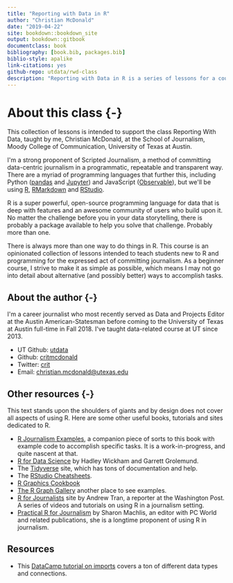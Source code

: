 ```yaml
--- 
title: "Reporting with Data in R"
author: "Christian McDonald"
date: "2019-04-22"
site: bookdown::bookdown_site
output: bookdown::gitbook
documentclass: book
bibliography: [book.bib, packages.bib]
biblio-style: apalike
link-citations: yes
github-repo: utdata/rwd-class
description: "Reporting with Data in R is a series of lessons for a course in the School of Journalism, Moody College of Communication at the University of Texas at Austin. It is taught by Christian McDonald."
---
```


# About this class {-}

This collection of lessons is intended to support the class Reporting With Data, taught by me, Christian McDonald, at the School of Journalism, Moody College of Communication, University of Texas at Austin.

I'm a strong proponent of Scripted Journalism, a method of committing data-centric journalism in a programmatic, repeatable and transparent way. There are a myriad of programming languages that further this, including Python ([pandas](https://pandas.pydata.org/) and [Jupyter](https://jupyter.org/)) and JavaScript ([Observable](https://beta.observablehq.com/)), but we'll be using [R](https://www.r-project.org/), [RMarkdown](https://rmarkdown.rstudio.com/) and [RStudio](https://www.rstudio.com/).

R is a super powerful, open-source programming language for data that is deep with features and an awesome community of users who build upon it. No matter the challenge before you in your data storytelling, there is probably a package available to help you solve that challenge. Probably more than one.

There is always more than one way to do things in R. This course is an opinionated collection of lessons intended to teach students new to R and programming for the expressed act of committing journalism. As a beginner course, I strive to make it as simple as possible, which means I may not go into detail about alternative (and possibly better) ways to accomplish tasks.

## About the author {-}

I'm a career journalist who most recently served as Data and Projects Editor at the Austin American-Statesman before coming to the University of Texas at Austin full-time in Fall 2018. I've taught data-related course at UT since 2013.

- UT Github: [utdata](https://github.com/utdata)
- Github: [critmcdonald](https://github.com/critmcdonald?tab=repositories)
- Twitter: [crit](https://twitter.com/crit)
- Email: <christian.mcdonald@utexas.edu>

## Other resources {-}

This text stands upon the shoulders of giants and by design does not cover all aspects of using R. Here are some other useful books, tutorials and sites dedicated to R.

- [R Journalism Examples](https://utdata.github.io/r-journalism-examples/), a companion piece of sorts to this book with example code to accomplish specific tasks. It is a work-in-progress, and quite nascent at that.
- [R for Data Science](https://r4ds.had.co.nz/index.html) by Hadley Wickham and Garrett Grolemund.
- The [Tidyverse](https://www.tidyverse.org/) site, which has tons of documentation and help.
- The [RStudio Cheatsheets](https://www.rstudio.com/resources/cheatsheets/).
- [R Graphics Cookbook](http://www.cookbook-r.com/Graphs/)
- [The R Graph Gallery](https://www.r-graph-gallery.com/) another place to see examples.
- [R for Journalists](http://learn.r-journalism.com/en/) site by Andrew Tran, a reporter at the Washington Post. A series of videos and tutorials on using R in a journalism setting.
- [Practical R for Journalism](https://www.crcpress.com/Practical-R-for-Mass-Communication-and-Journalism/Machlis/p/book/9781138726918) by Sharon Machlis, an editor with PC World and related publications, she is a longtime proponent of using R in journalism.
## Resources
- This [DataCamp tutorial on imports](https://www.datacamp.com/community/tutorials/r-data-import-tutorial) covers a ton of different data types and connections.


